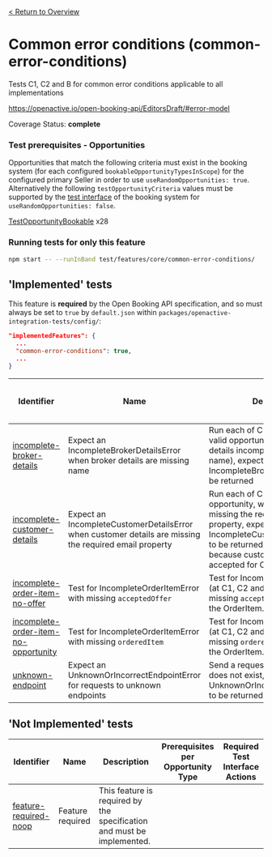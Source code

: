 [< Return to Overview](../../README.md)
# Common error conditions (common-error-conditions)

Tests C1, C2 and B for common error conditions applicable to all implementations


https://openactive.io/open-booking-api/EditorsDraft/#error-model

Coverage Status: **complete**
### Test prerequisites - Opportunities
Opportunities that match the following criteria must exist in the booking system (for each configured `bookableOpportunityTypesInScope`) for the configured primary Seller in order to use `useRandomOpportunities: true`. Alternatively the following `testOpportunityCriteria` values must be supported by the [test interface](https://openactive.io/test-interface/) of the booking system for `useRandomOpportunities: false`.

[TestOpportunityBookable](https://openactive.io/test-interface#TestOpportunityBookable) x28



### Running tests for only this feature

```bash
npm start -- --runInBand test/features/core/common-error-conditions/
```



## 'Implemented' tests

This feature is **required** by the Open Booking API specification, and so must always be set to `true` by `default.json` within `packages/openactive-integration-tests/config/`:

```json
"implementedFeatures": {
  ...
  "common-error-conditions": true,
  ...
}
```

| Identifier | Name | Description | Prerequisites per Opportunity Type | Required Test Interface Actions |
|------------|------|-------------|---------------|-------------------|
| [incomplete-broker-details](./implemented/incomplete-broker-details-test.js) | Expect an IncompleteBrokerDetailsError when broker details are missing name | Run each of C1, C2 and B for a valid opportunity, with broker details incomplete (missing name), expecting an IncompleteBrokerDetailsError to be returned | [TestOpportunityBookable](https://openactive.io/test-interface#TestOpportunityBookable) x12 |  |
| [incomplete-customer-details](./implemented/incomplete-customer-details-test.js) | Expect an IncompleteCustomerDetailsError when customer details are missing the required email property | Run each of C2 and B for a valid opportunity, with customer details missing the required email property, expecting an IncompleteCustomerDetailsError to be returned (C1 is ignored because customer details are not accepted for C1) | [TestOpportunityBookable](https://openactive.io/test-interface#TestOpportunityBookable) x8 |  |
| [incomplete-order-item-no-offer](./implemented/incomplete-order-item-no-offer-test.js) | Test for IncompleteOrderItemError with missing `acceptedOffer` | Test for IncompleteOrderItemError (at C1, C2 and B). If there is a missing `acceptedOffer` property on the OrderItem. | [TestOpportunityBookable](https://openactive.io/test-interface#TestOpportunityBookable) x4 |  |
| [incomplete-order-item-no-opportunity](./implemented/incomplete-order-item-no-opportunity-test.js) | Test for IncompleteOrderItemError with missing `orderedItem` | Test for IncompleteOrderItemError (at C1, C2 and B). If there is a missing `orderedItem` property on the OrderItem. | [TestOpportunityBookable](https://openactive.io/test-interface#TestOpportunityBookable) x4 |  |
| [unknown-endpoint](./implemented/unknown-endpoint-test.js) | Expect an UnknownOrIncorrectEndpointError for requests to unknown endpoints | Send a request to an endpoint that does not exist, and expect an UnknownOrIncorrectEndpointError to be returned |  |  |



## 'Not Implemented' tests


| Identifier | Name | Description | Prerequisites per Opportunity Type | Required Test Interface Actions |
|------------|------|-------------|---------------|-------------------|
| [feature-required-noop](./not-implemented/feature-required-noop-test.js) | Feature required | This feature is required by the specification and must be implemented. |  |  |
